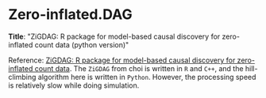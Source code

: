 # Zero-inflated.DAG
 
**Title**: "ZiGDAG: R package for model-based causal discovery for zero-inflated count data (python version)"

Reference: [ZiGDAG: R package for model-based causal discovery for zero-inflated count data](https://github.com/junsoukchoi/ZiGDAG/tree/master).
The `ZiGDAG` from choi is written in `R` and `C++`, and the hill-climbing algorithm here is written in `Python`. However, the processing speed is relatively slow while doing simulation.
